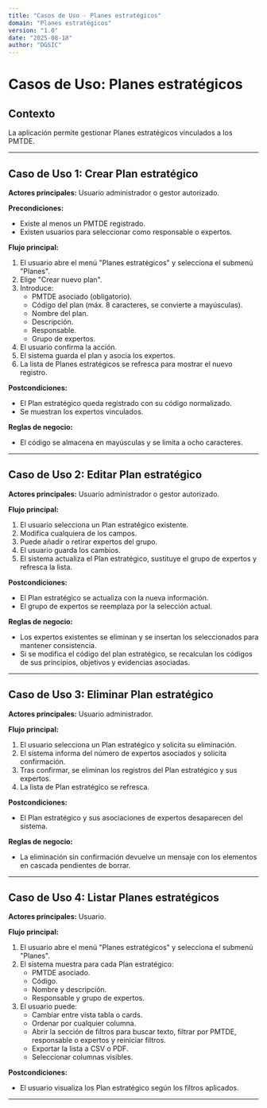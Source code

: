```yaml
---
title: "Casos de Uso - Planes estratégicos"
domain: "Planes estratégicos"
version: "1.0"
date: "2025-08-18"
author: "DGSIC"
---
```


# Casos de Uso: Planes estratégicos

## Contexto
La aplicación permite gestionar Planes estratégicos vinculados a los PMTDE.

---

## Caso de Uso 1: Crear Plan estratégico
**Actores principales:** Usuario administrador o gestor autorizado.

**Precondiciones:**
- Existe al menos un PMTDE registrado.
- Existen usuarios para seleccionar como responsable o expertos.

**Flujo principal:**
1. El usuario abre el menú "Planes estratégicos" y selecciona el submenú "Planes".
2. Elige "Crear nuevo plan".
3. Introduce:
   - PMTDE asociado (obligatorio).
   - Código del plan (máx. 8 caracteres, se convierte a mayúsculas).
   - Nombre del plan.
   - Descripción.
   - Responsable.
   - Grupo de expertos.
4. El usuario confirma la acción.
5. El sistema guarda el plan y asocia los expertos.
6. La lista de Planes estratégicos se refresca para mostrar el nuevo registro.

**Postcondiciones:**
- El Plan estratégico queda registrado con su código normalizado.
- Se muestran los expertos vinculados.

**Reglas de negocio:**
- El código se almacena en mayúsculas y se limita a ocho caracteres.

---

## Caso de Uso 2: Editar Plan estratégico
**Actores principales:** Usuario administrador o gestor autorizado.

**Flujo principal:**
1. El usuario selecciona un Plan estratégico existente.
2. Modifica cualquiera de los campos.
3. Puede añadir o retirar expertos del grupo.
4. El usuario guarda los cambios.
5. El sistema actualiza el Plan estratégico, sustituye el grupo de expertos y refresca la lista.

**Postcondiciones:**
- El Plan estratégico se actualiza con la nueva información.
- El grupo de expertos se reemplaza por la selección actual.

**Reglas de negocio:**
- Los expertos existentes se eliminan y se insertan los seleccionados para mantener consistencia.
- Si se modifica el código del plan estratégico, se recalculan los códigos de sus principios, objetivos y evidencias asociadas.

---

## Caso de Uso 3: Eliminar Plan estratégico
**Actores principales:** Usuario administrador.

**Flujo principal:**
1. El usuario selecciona un Plan estratégico y solicita su eliminación.
2. El sistema informa del número de expertos asociados y solicita confirmación.
3. Tras confirmar, se eliminan los registros del Plan estratégico y sus expertos.
4. La lista de Plan estratégico se refresca.

**Postcondiciones:**
- El Plan estratégico y sus asociaciones de expertos desaparecen del sistema.

**Reglas de negocio:**
- La eliminación sin confirmación devuelve un mensaje con los elementos en cascada pendientes de borrar.

---

## Caso de Uso 4: Listar Planes estratégicos
**Actores principales:** Usuario.

**Flujo principal:**
1. El usuario abre el menú "Planes estratégicos" y selecciona el submenú "Planes".
2. El sistema muestra para cada Plan estratégico:
   - PMTDE asociado.
   - Código.
   - Nombre y descripción.
   - Responsable y grupo de expertos.
3. El usuario puede:
   - Cambiar entre vista tabla o cards.
   - Ordenar por cualquier columna.
   - Abrir la sección de filtros para buscar texto, filtrar por PMTDE, responsable o expertos y reiniciar filtros.
   - Exportar la lista a CSV o PDF.
   - Seleccionar columnas visibles.

**Postcondiciones:**
- El usuario visualiza los Plan estratégico según los filtros aplicados.



---

